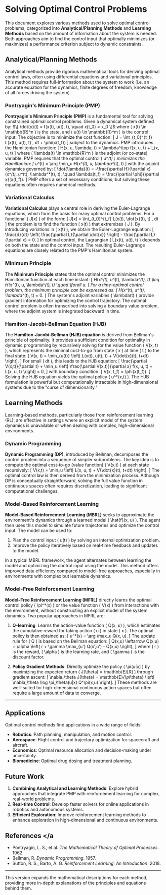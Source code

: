 # Solving Optimal Control Problems <a id="41"></a>

This document explores various methods used to solve optimal control problems, categorized into **Analytical/Planning Methods** and **Learning Methods** based on the amount of information about the system is needed. Both approaches aim to find the control input that optimally minimizes (or maximizes) a performance criterion subject to dynamic constraints.

## Analytical/Planning Methods <a id="42"></a>

Analytical methods provide rigorous mathematical tools for deriving optimal control laws, often using differential equations and variational principles. This method requires full-information about the system to work (i.e. an accurate equation for the dynamics, finite degrees of freedom, knowledge of all forces driving the system).

### Pontryagin's Minimum Principle (PMP) <a id="43"></a>

**Pontryagin's Minimum Principle (PMP)** is a fundamental tool for solving constrained optimal control problems. Given a dynamical system defined by:
$\[
\dot{x}(t) = f(x(t), u(t), t), \quad x(t_0) = x_0
\]$
where \( x(t) \in \mathbb{R}^n \) is the state, and \( u(t) \in \mathbb{R}^m \) is the control input. The objective is to minimize the cost function:
\[
J = \int_{t_0}^{t_f} L(x(t), u(t), t) \, dt + \phi(x(t_f))
\]
subject to the dynamics. PMP introduces the Hamiltonian function:
\[
H(x, u, \lambda, t) = \lambda^\top f(x, u, t) + L(x, u, t)
\]
where \( \lambda(t) \in \mathbb{R}^n \) is the adjoint (or co-state) variable. PMP requires that the optimal control \( u^*(t) \) minimizes the Hamiltonian:
\[
u^*(t) = \arg \min_u H(x^*(t), u, \lambda^*(t), t)
\]
with the adjoint dynamics governed by:
\[
\dot{\lambda}(t) = -\frac{\partial H}{\partial x}(x^*(t), u^*(t), \lambda^*(t), t), \quad \lambda(t_f) = \frac{\partial \phi}{\partial x}(x(t_f)).
\]
PMP offers a set of necessary conditions, but solving these equations often requires numerical methods.

### Variational Calculus <a id="44"></a>

**Variational Calculus** plays a central role in deriving the Euler-Lagrange equations, which form the basis for many optimal control problems. For a functional \( J[x] \) of the form:
\[
J[x] = \int_{t_0}^{t_f} L(x(t), \dot{x}(t), t) \, dt
\]
the problem is to find the function \( x(t) \) that extremizes \( J \). By introducing variations in \( x(t) \), we obtain the Euler-Lagrange equation:
\[
\frac{d}{dt} \left( \frac{\partial L}{\partial \dot{x}} \right) - \frac{\partial L}{\partial x} = 0.
\]
In optimal control, the Lagrangian \( L(x(t), u(t), t) \) depends on both the state and the control input. The resulting Euler-Lagrange equations are closely related to the PMP's Hamiltonian system.

### Minimum Principle <a id="45"></a>

The **Minimum Principle** states that the optimal control minimizes the Hamiltonian function at each time instant:
\[
H(x^*(t), u^*(t), \lambda^*(t), t) \leq H(x^*(t), u, \lambda^*(t), t) \quad \forall u.
\]
For a time-optimal control problem, the minimum principle can be expressed as:
\[
H(x^*(t), u^*(t), \lambda^*(t), t) = 0.
\]
The system's adjoint variables \( \lambda(t) \) provide gradient information for optimizing the control trajectory. The optimal control problem is often transcribed into solving a boundary value problem, where the adjoint system is integrated backward in time.

### Hamilton-Jacobi-Bellman Equation (HJB) <a id="46"></a>

The **Hamilton-Jacobi-Bellman (HJB) equation** is derived from Bellman's principle of optimality. It provides a sufficient condition for optimality in dynamic programming by recursively solving for the value function \( V(x, t) \), which represents the minimal cost-to-go from state \( x \) at time \( t \) to the final state:
\[
V(x, t) = \min_{u(t)} \left[ L(x(t), u(t), t) + V(\dot{x}(t), t+dt) \right].
\]
For small \( dt \), this leads to the HJB equation:
\[
\frac{\partial V(x,t)}{\partial t} + \min_u \left[ \frac{\partial V(x,t)}{\partial x} f(x, u, t) + L(x, u, t) \right] = 0,
\]
with boundary condition:
\[
V(x, t_f) = \phi(x(t_f)).
\]
Solving the HJB equation yields the optimal policy \( u^*(x,t) \). The HJB formulation is powerful but computationally intractable in high-dimensional systems due to the "curse of dimensionality."

## Learning Methods <a id="47"></a>

Learning-based methods, particularly those from reinforcement learning (RL), are effective in settings where an explicit model of the system dynamics is unavailable or when dealing with complex, high-dimensional environments.

### Dynamic Programming <a id="48"></a>

**Dynamic Programming (DP)**, introduced by Bellman, decomposes the control problem into a sequence of simpler subproblems. The key idea is to compute the optimal cost-to-go (value function) \( V(x,t) \) at each state recursively:
\[
V(x,t) = \min_u \left[ L(x, u, t) + V(\dot{x}(t), t+dt) \right].
\]
The optimal control law is then derived from the minimization process. Although DP is conceptually straightforward, solving the full value function in continuous spaces often requires discretization, leading to significant computational challenges.

### Model-Based Reinforcement Learning <a id="49"></a>

**Model-Based Reinforcement Learning (MBRL)** seeks to approximate the environment's dynamics through a learned model \( \hat{f}(x, u) \). The agent then uses this model to simulate future trajectories and optimize the control input. The model can be used to:
1. Plan the control input \( u(t) \) by solving an internal optimization problem.
2. Improve the policy iteratively based on real-time feedback and updates to the model.

In a typical MBRL framework, the agent alternates between learning the model and optimizing the control input using the model. This method offers improved data efficiency compared to model-free approaches, especially in environments with complex but learnable dynamics.

### Model-Free Reinforcement Learning <a id="50"></a>

**Model-Free Reinforcement Learning (MFRL)** directly learns the optimal control policy \( \pi^*(x) \) or the value function \( V(x) \) from interactions with the environment, without constructing an explicit model of the system dynamics. Two popular approaches in MFRL are:

1. **Q-learning**: Learns the action-value function \( Q(x, u) \), which estimates the cumulative reward for taking action \( u \) in state \( x \). The optimal policy is then obtained as:
\[
u^*(x) = \arg \max_u Q(x, u).
\]
The update rule for \( Q \) is based on the Bellman equation:
\[
Q(x,u) \leftarrow Q(x,u) + \alpha \left( r + \gamma \max_{u'} Q(x',u') - Q(x,u) \right),
\]
where \( r \) is the reward, \( \alpha \) is the learning rate, and \( \gamma \) is the discount factor.

2. **Policy Gradient Methods**: Directly optimize the policy \( \pi(u|x) \) by maximizing the expected return \( J(\theta) = \mathbb{E}[R] \) through gradient ascent:
\[
\nabla_\theta J(\theta) = \mathbb{E}_{\pi_\theta} \left[ \nabla_\theta \log \pi_\theta(u|x) Q^\pi(x,u) \right].
\]
These methods are well-suited for high-dimensional continuous action spaces but often require a large amount of data to converge.

---

## Applications <a id="52"></a>

Optimal control methods find applications in a wide range of fields:
- **Robotics**: Path planning, manipulation, and motion control.
- **Aerospace**: Flight control and trajectory optimization for spacecraft and aircraft.
- **Economics**: Optimal resource allocation and decision-making under uncertainty.
- **Biomedicine**: Optimal drug dosing and treatment planning.

## Future Work <a id="53"></a>

1. **Combining Analytical and Learning Methods**: Explore hybrid approaches that integrate PMP with reinforcement learning for complex, real-world problems.
2. **Real-time Control**: Develop faster solvers for online applications in robotics and autonomous systems.
3. **Efficient Exploration**: Improve reinforcement learning methods to enhance exploration in high-dimensional and continuous environments.

## References <a id="54"></a

>

- Pontryagin, L. S., et al. *The Mathematical Theory of Optimal Processes*. 1962.
- Bellman, R. *Dynamic Programming*. 1957.
- Sutton, R. S., Barto, A. G. *Reinforcement Learning: An Introduction*. 2018.

---

This version expands the mathematical descriptions for each method, providing more in-depth explanations of the principles and equations behind them.
